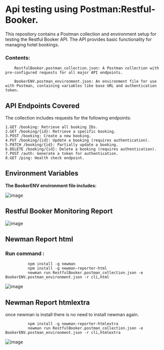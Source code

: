 # Api testing using Postman:Restful-Booker.
This repository contains a Postman collection and environment setup for testing the Restful Booker API. The API provides basic functionality for managing hotel bookings.

<h3>Contents:</h3>
                                   
        RestfulBooker.postman_collection.json: A Postman collection with pre-configured requests for all major API endpoints.
        
        BookerENV.postman_environment.json: An environment file for use with Postman, containing variables like base URL and authentication token.

<h2>API Endpoints Covered</h2>

The collection includes requests for the following endpoints:

    1.GET /booking: Retrieve all booking IDs.
    2.GET /booking/{id}: Retrieve a specific booking.
    3.POST /booking: Create a new booking.
    4.PUT /booking/{id}: Update a booking (requires authentication).
    5.PATCH /booking/{id}: Partially update a booking.
    6.DELETE /booking/{id}: Delete a booking (requires authentication).
    7.POST /auth: Generate a token for authentication.
    8.GET /ping: Health check endpoint.

<h2>Environment Variables</h2>

<b>The BookerENV environment file includes:</b>

![image](https://github.com/user-attachments/assets/f276c4b1-6f9f-4fcc-a17b-9b46343008ff)


<h2>Restful Booker Monitoring Report</h2>

![image](https://github.com/user-attachments/assets/6e242bd0-b72c-4875-b8aa-8cf5f869db4f)



<h2>Newman Report html</h2>


<h3>Run command :  </h3>            
      
              npm install -g newman 
              npm install -g newman-reporter-html
              newman run RestfulBooker.postman_collection.json -e BookerENV.postman_environment.json -r cli,html
             
![image](https://github.com/user-attachments/assets/d83f492e-9acf-4215-bd71-ada12817fde8)


<h2>Newman Report htmlextra</h2>

once newman is install there is no need to install newman again.
              
              npm install -g newman-reporter-htmlextra
              newman run RestfulBooker.postman_collection.json -e BookerENV.postman_environment.json -r cli,htmlextra
              
![image](https://github.com/user-attachments/assets/d7da4ea6-e29c-46b4-bfe5-e2443b2bfe61)


